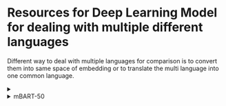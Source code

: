 # Resources for Deep Learning Model for dealing with multiple different languages

Different way to deal with multiple languages for comparison is to convert them into same space of embedding or to translate the multi language into one common language.

<details>
  <summary></summary>
  
  [Link]()
  
</details>

<details>
  <summary>mBART-50</summary>
  
  [Link](https://github.com/sdhilip200/Machine-Translation-using-mBART-50-and-HuggingFace/blob/main/Machine_Translation.ipynb)
  
  [Link](https://huggingface.co/facebook/mbart-large-50-many-to-many-mmt)
  
  mBART-50 is a language translation model. This model supports 50 different languages.
  Language codes are as follows:
  
 mbart = {
'Arabic' : 'ar_AR', 
'Czech' : 'cs_CZ', 
'German' : 'de_DE',
'English': 'en_XX', 
'Spanish' : 'es_XX', 
'Estonian' : 'et_EE', 
'Finnish' : 'fi_FI', 
'French' : 'fr_XX', 
'Gujarati' : 'gu_IN', 
'Hindi': 'hi_IN', 
'Italian': 'it_IT', 
'Japanese' : 'ja_XX', 
'Kazakh' : 'kk_KZ', 
'Korean' : 'ko_KR', 
'Lithuanian' : 'lt_LT', 
'Latvian' : 'lv_LV', 
'Burmese': 'my_MM', 
'Nepali' : 'ne_NP', 
'Dutch' : 'nl_XX', 
'Romanian': 'ro_RO', 
'Russian' : 'ru_RU', 
'Sinhala' : 'si_LK', 
'Turkish' : 'tr_TR', 
'Vietnamese' : 'vi_VN', 
'Chinese': 'zh_CN', 
'Afrikaans' : 'af_ZA', 
'Azerbaijani' : 'az_AZ',
'Bengali' : 'bn_IN', 
'Persian' : 'fa_IR', 
'Hebrew' : 'he_IL', 
'Croatian' : 'hr_HR', 
'Indonesian' : 'id_ID', 
'Georgian': 'ka_GE', 
'Khmer' : 'km_KH',
'Macedonian' : 'mk_MK', 
'Malayalam' : 'ml_IN', 
'Mongolian' : 'mn_MN', 
'Marathi' : 'mr_IN', 
'Polish' : 'pl_PL', 
'Pashto' : 'ps_AF',
'Portuguese' : 'pt_XX', 
'Swedish': 'sv_SE', 
'Swahili' : 'sw_KE', 
'Tamil' : 'ta_IN', 
'Telugu' : 'te_IN',
'Thai' : 'th_TH', 
'Tagalog' : 'tl_XX', 
'Ukrainian' : 'uk_UA', 
'Urdu' : 'ur_PK', 
'Xhosa' : 'xh_ZA',
'Galician' :'gl_ES', 
'Slovene' : 'sl_SI'
}
  
</details>


